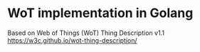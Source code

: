 # WoT implementation in Golang

Based on Web of Things (WoT) Thing Description v1.1
https://w3c.github.io/wot-thing-description/

